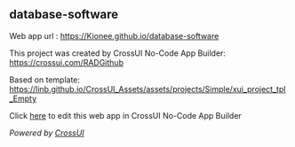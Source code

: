## database-software
Web app url : https://Kionee.github.io/database-software

This project was created by CrossUI No-Code App Builder: https://crossui.com/RADGithub

Based on template: https://linb.github.io/CrossUI_Assets/assets/projects/Simple/xui_project_tpl_Empty

Click [here](https://crossui.com/RADGithub/#!from=github&owner=Kionee&repo=database-software) to edit this web app in CrossUI No-Code App Builder

<i>Powered by [CrossUI](https://crossui.com)</i>
